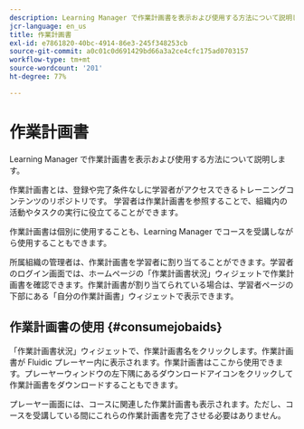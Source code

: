 ```yaml
---
description: Learning Manager で作業計画書を表示および使用する方法について説明します。
jcr-language: en_us
title: 作業計画書
exl-id: e7861820-40bc-4914-86e3-245f348253cb
source-git-commit: a0c01c0d691429bd66a3a2ce4cfc175ad0703157
workflow-type: tm+mt
source-wordcount: '201'
ht-degree: 77%

---
```


# 作業計画書

Learning Manager で作業計画書を表示および使用する方法について説明します。

作業計画書とは、登録や完了条件なしに学習者がアクセスできるトレーニングコンテンツのリポジトリです。 学習者は作業計画書を参照することで、組織内の活動やタスクの実行に役立てることができます。

作業計画書は個別に使用することも、Learning Manager でコースを受講しながら使用することもできます。

所属組織の管理者は、作業計画書を学習者に割り当てることができます。学習者のログイン画面では、ホームページの「作業計画書状況」ウィジェットで作業計画書を確認できます。作業計画書が割り当てられている場合は、学習者ページの下部にある「自分の作業計画書」ウィジェットで表示できます。

## 作業計画書の使用 {#consumejobaids}

「作業計画書状況」ウィジェットで、作業計画書名をクリックします。作業計画書が Fluidic プレーヤー内に表示されます。作業計画書はここから使用できます。プレーヤーウィンドウの左下隅にあるダウンロードアイコンをクリックして作業計画書をダウンロードすることもできます。

プレーヤー画面には、コースに関連した作業計画書も表示されます。ただし、コースを受講している間にこれらの作業計画書を完了させる必要はありません。
